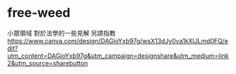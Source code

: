 # free-weed
小眾領域
對於法學的一些見解
另請指教
https://www.canva.com/design/DAGioYxb97g/wsX13dJy0va1kXlJLmd0FQ/edit?utm_content=DAGioYxb97g&utm_campaign=designshare&utm_medium=link2&utm_source=sharebutton